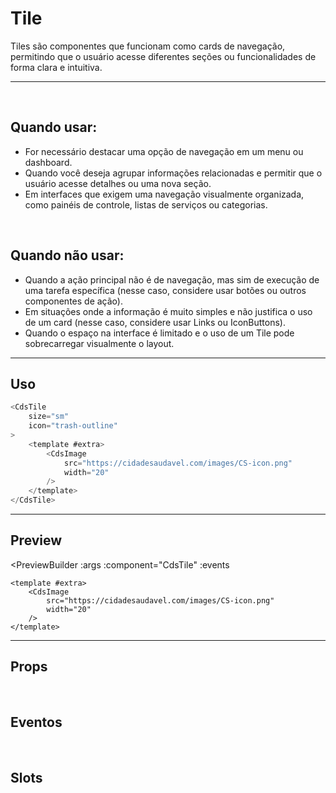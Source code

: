 # Tile

Tiles são componentes que funcionam como cards de navegação, permitindo que o usuário acesse diferentes seções ou funcionalidades de forma clara e intuitiva.

---
<br>

## Quando usar:
- For necessário destacar uma opção de navegação em um menu ou dashboard.
- Quando você deseja agrupar informações relacionadas e permitir que o usuário acesse detalhes ou uma nova seção.
- Em interfaces que exigem uma navegação visualmente organizada, como painéis de controle, listas de serviços ou categorias.


<br>

## Quando não usar:
- Quando a ação principal não é de navegação, mas sim de execução de uma tarefa específica (nesse caso, considere usar botões ou outros componentes de ação).
- Em situações onde a informação é muito simples e não justifica o uso de um card (nesse caso, considere usar Links ou IconButtons).
- Quando o espaço na interface é limitado e o uso de um Tile pode sobrecarregar visualmente o layout.

---

## Uso

```js
<CdsTile
	size="sm"
	icon="trash-outline"
>
	<template #extra>
		<CdsImage
			src="https://cidadesaudavel.com/images/CS-icon.png"
			width="20"
		/>
	</template>
</CdsTile>
```

---

## Preview

<PreviewBuilder
	:args
	:component="CdsTile"
	:events
>
	<template #extra>
		<CdsImage
			src="https://cidadesaudavel.com/images/CS-icon.png"
			width="20"
		/>
	</template>
</PreviewBuilder>

---

## Props

<APITable
	name="CdsTile"
	section="props"
/>
<br>

## Eventos

<APITable
	name="CdsTile"
	section="events"
/>
<br>

## Slots

<APITable
	name="CdsTile"
	section="slots"
/>

<script setup>
import { ref } from 'vue';
import CdsTile from '@/components/Tile.vue';


const events = [
	'cdsClick'
];

const args = ref({
	size: 'sm',
	icon: 'settings-outline',
	variant: 'green',
	disabled: false,
	loading: false,
	title: 'Excluir',
});
</script>
